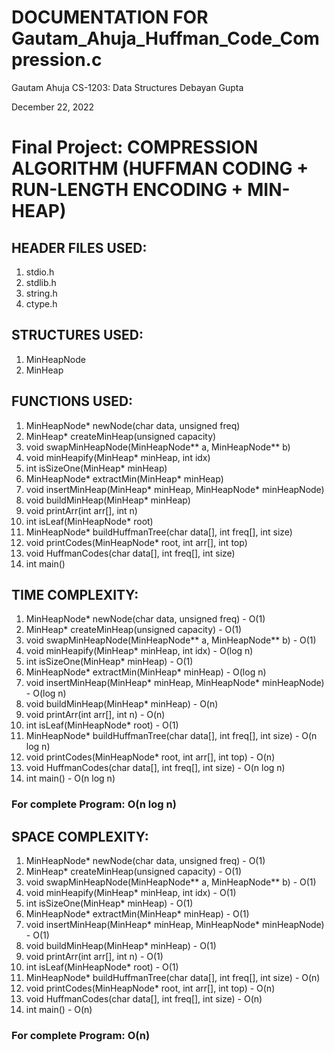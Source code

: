 # DOCUMENTATION FOR Gautam_Ahuja_Huffman_Code_Compression.c 

Gautam Ahuja
CS-1203: Data Structures
Debayan Gupta

December 22, 2022

# Final Project: COMPRESSION ALGORITHM (HUFFMAN CODING + RUN-LENGTH ENCODING + MIN-HEAP)

## HEADER FILES USED:
1. stdio.h
2. stdlib.h
3. string.h
4. ctype.h

## STRUCTURES USED:
1. MinHeapNode
2. MinHeap

## FUNCTIONS USED:
1. MinHeapNode* newNode(char data, unsigned freq)
2. MinHeap* createMinHeap(unsigned capacity)
3. void swapMinHeapNode(MinHeapNode** a, MinHeapNode** b)
4. void minHeapify(MinHeap* minHeap, int idx)
5. int isSizeOne(MinHeap* minHeap)
6. MinHeapNode* extractMin(MinHeap* minHeap)
7. void insertMinHeap(MinHeap* minHeap, MinHeapNode* minHeapNode)
8. void buildMinHeap(MinHeap* minHeap)
9. void printArr(int arr[], int n)
10. int isLeaf(MinHeapNode* root)
11. MinHeapNode* buildHuffmanTree(char data[], int freq[], int size)
12. void printCodes(MinHeapNode* root, int arr[], int top)
13. void HuffmanCodes(char data[], int freq[], int size)
14. int main()

## TIME COMPLEXITY:
1. MinHeapNode* newNode(char data, unsigned freq) - O(1)
2. MinHeap* createMinHeap(unsigned capacity) - O(1)
3. void swapMinHeapNode(MinHeapNode** a, MinHeapNode** b) - O(1)
4. void minHeapify(MinHeap* minHeap, int idx) - O(log n)
5. int isSizeOne(MinHeap* minHeap) - O(1)
6. MinHeapNode* extractMin(MinHeap* minHeap) - O(log n)
7. void insertMinHeap(MinHeap* minHeap, MinHeapNode* minHeapNode) - O(log n)
8. void buildMinHeap(MinHeap* minHeap) - O(n)
9. void printArr(int arr[], int n) - O(n)
10. int isLeaf(MinHeapNode* root) - O(1)
11. MinHeapNode* buildHuffmanTree(char data[], int freq[], int size) - O(n log n)   
12. void printCodes(MinHeapNode* root, int arr[], int top) - O(n)
13. void HuffmanCodes(char data[], int freq[], int size) - O(n log n)
14. int main() - O(n log n)
### For complete Program: O(n log n)

## SPACE COMPLEXITY:
1. MinHeapNode* newNode(char data, unsigned freq) - O(1)
2. MinHeap* createMinHeap(unsigned capacity) - O(1)
3. void swapMinHeapNode(MinHeapNode** a, MinHeapNode** b) - O(1)
4. void minHeapify(MinHeap* minHeap, int idx) - O(1)
5. int isSizeOne(MinHeap* minHeap) - O(1)
6. MinHeapNode* extractMin(MinHeap* minHeap) - O(1)
7. void insertMinHeap(MinHeap* minHeap, MinHeapNode* minHeapNode) - O(1)
8. void buildMinHeap(MinHeap* minHeap) - O(1)
9. void printArr(int arr[], int n) - O(1)
10. int isLeaf(MinHeapNode* root) - O(1)
11. MinHeapNode* buildHuffmanTree(char data[], int freq[], int size) - O(n)
12. void printCodes(MinHeapNode* root, int arr[], int top) - O(n)
13. void HuffmanCodes(char data[], int freq[], int size) - O(n)
14. int main() - O(n)
### For complete Program: O(n)